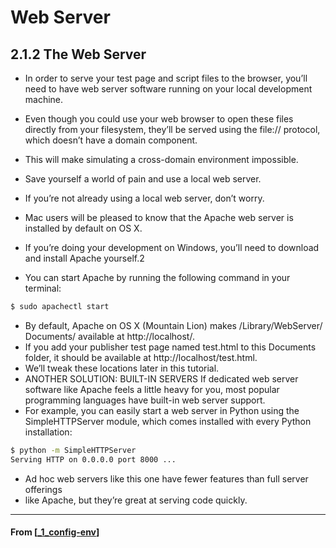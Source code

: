 # Web Server

## **2.1.2 The Web Server**

- In order to serve your test page and script files to the browser, you’ll need to have web server software running on your local development machine.
- Even though you could use your web browser to open these files directly from your filesystem, they’ll be served using the file:// protocol, which doesn’t have a domain component.
- This will make simulating a cross-domain environment impossible.
- Save yourself a world of pain and use a local web server.

- If you’re not already using a local web server, don’t worry.
- Mac users will be pleased to know that the Apache web server is installed by default on OS X.
- If you’re doing your development on Windows, you’ll need to download and install Apache yourself.2

- You can start Apache by running the following command in your terminal:

```bash
$ sudo apachectl start
```

- By default, Apache on OS X (Mountain Lion) makes /Library/WebServer/ Documents/ available at http://localhost/.
- If you add your publisher test page named test.html to this Documents folder, it should be available at http://localhost/test.html.
- We’ll tweak these locations later in this tutorial.
- ANOTHER SOLUTION: BUILT-IN SERVERS If dedicated web server software like Apache feels a little heavy for you, most popular programming languages have built-in web server support.
- For example, you can easily start a web server in Python using the SimpleHTTPServer module, which comes installed with every Python installation:

```bash
$ python -m SimpleHTTPServer
Serving HTTP on 0.0.0.0 port 8000 ...
```

- Ad hoc web servers like this one have fewer features than full server offerings
- like Apache, but they’re great at serving code quickly.

---

#### From [[_1_config-env]]

[//begin]: # "Autogenerated link references for markdown compatibility"
[_1_config-env]: _1_config-env "Config Env"
[//end]: # "Autogenerated link references"
